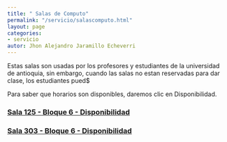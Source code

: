 ```yaml
---
title: " Salas de Computo"
permalink: "/servicio/salascomputo.html"
layout: page
categories:
- servicio
autor: Jhon Alejandro Jaramillo Echeverri
---
```

Estas salas son usadas por los profesores y estudiantes de la universidad de antioquia, sin embargo, cuando las salas no estan reservadas para dar clase, los estudiantes pued$

Para saber que horarios son disponibles, daremos clic en Disponibilidad.

### [Sala 125 - Bloque 6 - Disponibilidad](https://docs.google.com/spreadsheets/d/1ldumKep-k7bnRG-MXzXPc61s8ZEdkH2KRFIeEKwTSpg/edit?usp=sharing)


### [Sala 303 - Bloque 6 - Disponibilidad](https://docs.google.com/spreadsheets/d/1iuM4ve8e2fOUbe-Uj7ZWeyZj_-fXbDLbe099-hv4UJE/edit?usp=sharing)
